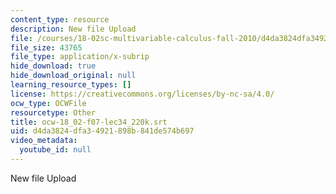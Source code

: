 ```yaml
---
content_type: resource
description: New file Upload
file: /courses/18-02sc-multivariable-calculus-fall-2010/d4da3824dfa34921898b841de574b697_ocw-18_02-f07-lec34_220k.srt
file_size: 43765
file_type: application/x-subrip
hide_download: true
hide_download_original: null
learning_resource_types: []
license: https://creativecommons.org/licenses/by-nc-sa/4.0/
ocw_type: OCWFile
resourcetype: Other
title: ocw-18_02-f07-lec34_220k.srt
uid: d4da3824-dfa3-4921-898b-841de574b697
video_metadata:
  youtube_id: null
---
```

New file Upload